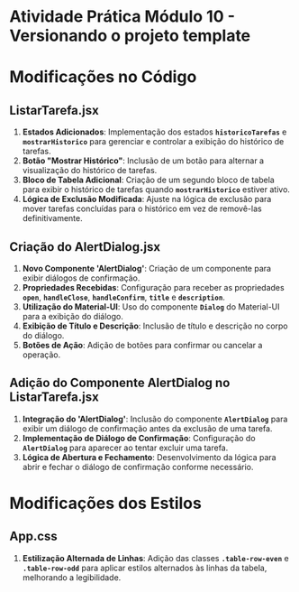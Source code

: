 # Atividade Prática Módulo 10 - Versionando o projeto template 

# Modificações no Código

## ListarTarefa.jsx

1. **Estados Adicionados**: Implementação dos estados **`historicoTarefas`** e **`mostrarHistorico`** para gerenciar e controlar a exibição do histórico de tarefas.
2. **Botão "Mostrar Histórico"**: Inclusão de um botão para alternar a visualização do histórico de tarefas.
3. **Bloco de Tabela Adicional**: Criação de um segundo bloco de tabela para exibir o histórico de tarefas quando **`mostrarHistorico`** estiver ativo.
4. **Lógica de Exclusão Modificada**: Ajuste na lógica de exclusão para mover tarefas concluídas para o histórico em vez de removê-las definitivamente.

## Criação do AlertDialog.jsx

1. **Novo Componente 'AlertDialog'**: Criação de um componente para exibir diálogos de confirmação.
2. **Propriedades Recebidas**: Configuração para receber as propriedades **`open`**, **`handleClose`**, **`handleConfirm`**, **`title`** e **`description`**.
3. **Utilização do Material-UI**: Uso do componente **`Dialog`** do Material-UI para a exibição do diálogo.
4. **Exibição de Título e Descrição**: Inclusão de título e descrição no corpo do diálogo.
5. **Botões de Ação**: Adição de botões para confirmar ou cancelar a operação.

## Adição do Componente AlertDialog no ListarTarefa.jsx

1. **Integração do 'AlertDialog'**: Inclusão do componente **`AlertDialog`** para exibir um diálogo de confirmação antes da exclusão de uma tarefa.
2. **Implementação de Diálogo de Confirmação**: Configuração do **`AlertDialog`** para aparecer ao tentar excluir uma tarefa.
3. **Lógica de Abertura e Fechamento**: Desenvolvimento da lógica para abrir e fechar o diálogo de confirmação conforme necessário.

# Modificações dos Estilos

## App.css

1. **Estilização Alternada de Linhas**: Adição das classes **`.table-row-even`** e **`.table-row-odd`** para aplicar estilos alternados às linhas da tabela, melhorando a legibilidade.
